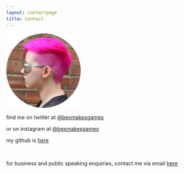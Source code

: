 ```yaml
---
layout: contactpage
title: Contact
---
```


<img src="/assets/img/bexprofile.png" alt="A photo of Bex's profile, taken with Bex standing in front of a brick wall." height="200" width="200">


find me on twitter at [@bexmakesgames](https://twitter.com/bexmakesgames)

or on instagram at [@bexmakesgames](https://www.instagram.com/bexmakesgames/)

my github is [here](https://github.com/bexedmondson)

<br/>

for business and public speaking enquiries, contact me via email [here](mailto:bexedmondson@gmail.com)
